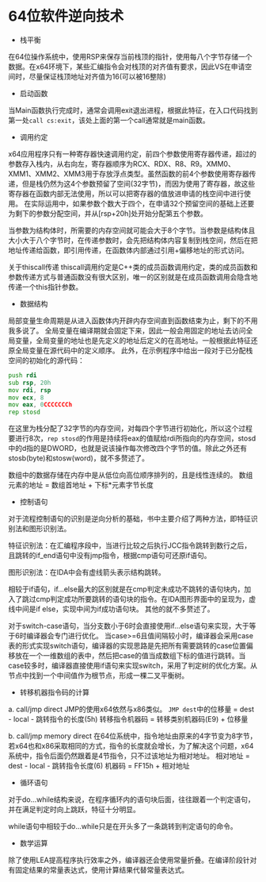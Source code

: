 # 64位软件逆向技术

* 栈平衡

在64位操作系统中，使用RSP来保存当前栈顶的指针，使用每八个字节存储一个数据。在x64环境下，某些汇编指令会对栈顶的对齐值有要求，因此VS在申请空间时，尽量保证栈顶地址对齐值为16(可以被16整除)

* 启动函数

当Main函数执行完成时，通常会调用exit退出进程，根据此特征，在入口代码找到第一处`call cs:exit`，该处上面的第一个call通常就是main函数。

* 调用约定

x64应用程序只有一种寄存器快速调用约定，前四个参数使用寄存器传递，超过的参数存入栈内，从右向左，寄存器顺序为RCX、RDX、R8、R9。XMM0、XMM1、XMM2、XMM3用于存放浮点类型。虽然函数的前4个参数使用寄存器传递，但是栈仍然为这4个参数预留了空间(32字节)，而因为使用了寄存器，故这些寄存器在函数内部无法使用，所以可以把寄存器的值放进申请的栈空间中进行使用。
在实际运用中，如果参数个数大于四个，在申请32个预留空间的基础上还要为剩下的参数分配空间，并从[rsp+20h]处开始分配第五个参数。

当参数为结构体时，所需要的内存空间就可能会大于8个字节。当参数是结构体且大小大于八个字节时，在传递参数时，会先把结构体内容复制到栈空间，然后在把地址传递给函数，即引用传递，在函数体内部通过引用+偏移地址的形式访问。

关于thiscall传递
thiscall调用约定是C++类的成员函数调用约定，类的成员函数和参数传递方式与普通函数没有很大区别，唯一的区别就是在成员函数调用会隐含地传递一个this指针参数。

* 数据结构

局部变量生命周期是从进入函数体内开辟内存空间直到函数结束为止，剩下的不用我多说了。
全局变量在编译期就会固定下来，因此一般会用固定的地址去访问全局变量，全局变量的地址也是先定义的地址后定义的在高地址。一般根据此特征还原全局变量在源代码中的定义顺序。
此外，在示例程序中给出一段对于已分配栈空间的初始化的源代码：

```asm
push rdi
sub rsp, 20h
mov rdi, rsp
mov ecx, 8
mov eax, 0CCCCCCCh
rep stosd
```

在这里为栈分配了32字节的内存空间，对每四个字节进行初始化，所以这个过程要进行8次，`rep stosd`的作用是持续将eax的值赋给rdi所指向的内存空间，stosd中的d指的是DWORD，也就是说该操作每次修改四个字节的值。除此之外还有stosb(byte)和stosw(word)，就不多赘述了。

数组中的数据存储在内存中是从低位向高位顺序排列的，且是线性连续的。
数组元素的地址 = 数组首地址 + 下标*元素字节长度

* 控制语句

对于流程控制语句的识别是逆向分析的基础，书中主要介绍了两种方法，即特征识别法和图形识别法。

特征识别法：在汇编程序段中，当进行比较之后执行JCC指令跳转到数行之后，且跳转的if_end语句中没有jmp指令，根据cmp语句可还原if语句。

图形识别法：在IDA中会有虚线箭头表示结构跳转。

相较于if语句，if...else最大的区别就是在cmp判定未成功不跳转的语句块内，加入了跳过cmp判定成功所要跳转的语句块的指令。在IDA图形界面中的呈现为，虚线中间是if else，实现中间为if成功语句块。
其他的就不多赘述了。

对于switch-case语句，当分支数小于6时会直接使用if...else语句来实现，大于等于6时编译器会专门进行优化。
当case>=6且值间隔较小时，编译器会采用case表的形式实现switch语句，编译器的实现思路是先把所有需要跳转的case位置偏移放在一个一维数组的表中，然后把case的值当成数组下标的值进行跳转。当case较多时，编译器直接使用if语句来实现switch，采用了判定树的优化方案。从节点中找到一个中间值作为根节点，形成一棵二叉平衡树。

* 转移机器指令码的计算

a. call/jmp direct
JMP的使用x64依然与x86类似。
`JMP dest`中的位移量 = dest - local - 跳转指令的长度(5h)
转移指令机器码 = 转移类别机器码(E9) + 位移量

b. call/jmp memory direct
在64位系统中，指令地址由原来的4字节变为8字节，若x64也和x86采取相同的方式，指令的长度就会增长，为了解决这个问题，x64系统中，指令后面仍然跟着是4节指令，只不过该地址为相对地址。
相对地址 = dest - local - 跳转指令长度(6)
机器码 = FF15h + 相对地址

* 循环语句

对于do...while结构来说，在程序循环内的语句块后面，往往跟着一个判定语句，并在满足判定时向上跳跃，特征十分明显。

while语句中相较于do...while只是在开头多了一条跳转到判定语句的命令。

* 数学运算

除了使用LEA提高程序执行效率之外，编译器还会使用常量折叠。在编译阶段针对有固定结果的常量表达式，使用计算结果代替常量表达式。

